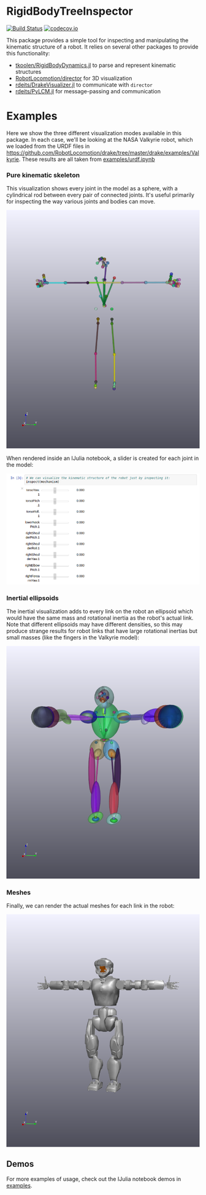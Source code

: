 # RigidBodyTreeInspector

[![Build Status](https://travis-ci.org/rdeits/RigidBodyTreeInspector.jl.svg?branch=master)](https://travis-ci.org/rdeits/RigidBodyTreeInspector.jl)
[![codecov.io](https://codecov.io/github/rdeits/RigidBodyTreeInspector.jl/coverage.svg?branch=master)](https://codecov.io/github/rdeits/RigidBodyTreeInspector.jl?branch=master)

This package provides a simple tool for inspecting and manipulating the kinematic structure of a robot. It relies on several other packages to provide this functionality:

* [tkoolen/RigidBodyDynamics.jl](https://github.com/tkoolen/RigidBodyDynamics.jl) to parse and represent kinematic structures
* [RobotLocomotion/director](https://github.com/RobotLocomotion/director) for 3D visualization
* [rdeits/DrakeVisualizer.jl](https://github.com/rdeits/DrakeVisualizer.jl) to communicate with `director`
* [rdeits/PyLCM.jl](https://github.com/rdeits/PyLCM.jl) for message-passing and communication

# Examples

Here we show the three different visualization modes available in this package. In each case, we'll be looking at the NASA Valkyrie robot, which we loaded from the URDF files in <https://github.com/RobotLocomotion/drake/tree/master/drake/examples/Valkyrie>. These results are all taken from [examples/urdf.ipynb](https://github.com/rdeits/RigidBodyTreeInspector.jl/blob/master/examples/urdf.ipynb)

### Pure kinematic skeleton

This visualization shows every joint in the model as a sphere, with a cylindrical rod between every pair of connected joints. It's useful primarily for inspecting the way various joints and bodies can move.

![valkyrie skeleton](img/val_skeleton.png)

When rendered inside an IJulia notebook, a slider is created for each joint in the model:

![inspector sliders](img/sliders.png)

### Inertial ellipsoids

The inertial visualization adds to every link on the robot an ellipsoid which would have the same mass and rotational inertia as the robot's actual link. Note that different ellipsoids may have different densities, so this may produce strange results for robot links that have large rotational inertias but small masses (like the fingers in the Valkyrie model):

![valkyrie inertia](img/val_inertia.png)

### Meshes

Finally, we can render the actual meshes for each link in the robot:

![valkyrie meshes](img/val_mesh.png)

## Demos

For more examples of usage, check out the IJulia notebook demos in [examples](https://github.com/rdeits/RigidBodyTreeInspector.jl/tree/master/examples).
